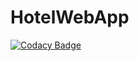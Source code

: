 # HotelWebApp

[![Codacy Badge](https://api.codacy.com/project/badge/Grade/1f71aac3579d4daeb73505a044dcb5ec)](https://app.codacy.com/app/metodiobetsanov/HotelWebApp?utm_source=github.com&utm_medium=referral&utm_content=metodiobetsanov/HotelWebApp&utm_campaign=Badge_Grade_Dashboard)
